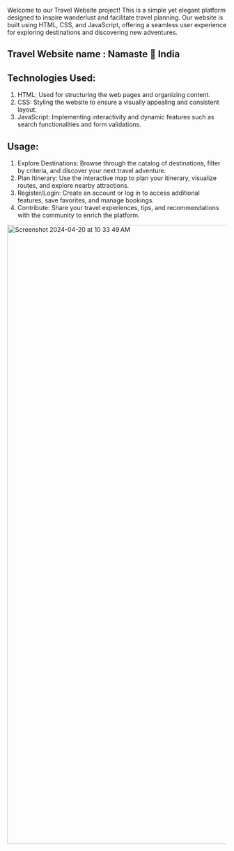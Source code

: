 Welcome to our Travel Website project! This is a simple yet elegant platform designed to inspire wanderlust and facilitate travel planning. 
Our website is built using HTML, CSS, and JavaScript, offering a seamless user experience for exploring destinations and discovering new adventures.

## Travel Website name : Namaste 🙏 India

## Technologies Used:
1. HTML: Used for structuring the web pages and organizing content.
2. CSS: Styling the website to ensure a visually appealing and consistent layout.
3. JavaScript: Implementing interactivity and dynamic features such as search functionalities and form validations.

## Usage:
1. Explore Destinations: Browse through the catalog of destinations, filter by criteria, and discover your next travel adventure.
2. Plan Itinerary: Use the interactive map to plan your itinerary, visualize routes, and explore nearby attractions.
3. Register/Login: Create an account or log in to access additional features, save favorites, and manage bookings.
4. Contribute: Share your travel experiences, tips, and recommendations with the community to enrich the platform.

<img width="1419" alt="Screenshot 2024-04-20 at 10 33 49 AM" src="https://github.com/pg-29/Responsive-Travel-Website/assets/122177879/b6eb8ffa-4f35-44db-a78c-a9396a16a78d">
